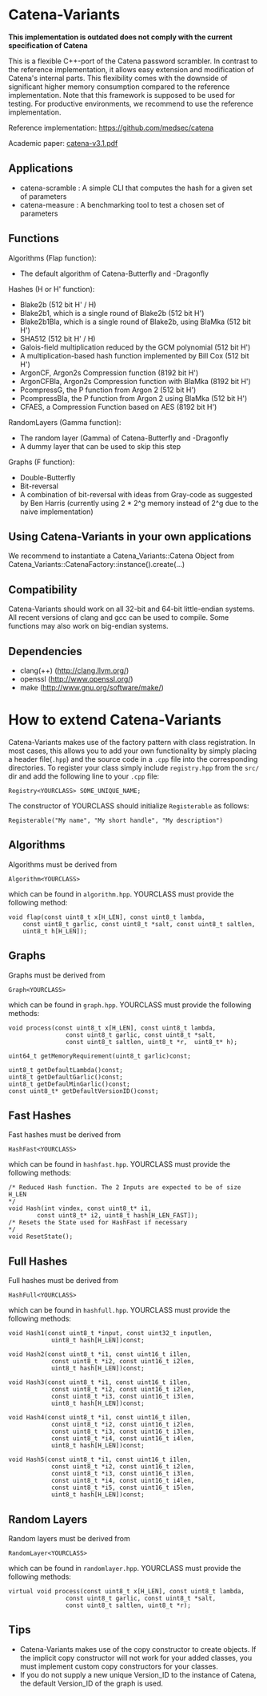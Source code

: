 Catena-Variants
================
**This implementation is outdated does not comply with the current specification of Catena**

This is a flexible C++-port of the Catena password scrambler. In contrast
to the reference implementation, it allows easy extension and modification of
Catena's internal parts. This flexibility comes with the downside of
significant higher memory consumption compared to the reference implementation.
Note that this framework is supposed to be used for testing. For productive 
environments, we recommend to use the reference implementation.

Reference implementation:
https://github.com/medsec/catena

Academic paper:
<a href="http://www.uni-weimar.de/fileadmin/user/fak/medien/professuren/Mediensicherheit/Research/Publications/catena-v3.1.pdf">catena-v3.1.pdf</a>


Applications
-------
* catena-scramble : A simple CLI that computes the hash for a given set of 
	parameters
* catena-measure : A benchmarking tool to test a chosen set of parameters 


Functions
---------
Algorithms (Flap function):
* The default algorithm of Catena-Butterfly and -Dragonfly

Hashes (H or H' function):
* Blake2b (512 bit H' / H)
* Blake2b1, which is a single round of Blake2b (512 bit H')
* Blake2b1Bla, which is a single round of Blake2b, using BlaMka (512 bit H')
* SHA512 (512 bit H' / H)
* Galois-field multiplication reduced by the GCM polynomial (512 bit H')
* A multiplication-based hash function implemented by Bill Cox (512 bit H')
* ArgonCF, Argon2s Compression function (8192 bit H')
* ArgonCFBla, Argon2s Compression function with BlaMka (8192 bit H')
* PcompressG, the P function from Argon 2 (512 bit H')
* PcompressBla, the P function from Argon 2 using BlaMka (512 bit H')
* CFAES, a Compression Function based on AES (8192 bit H')

RandomLayers (Gamma function):
* The random layer (Gamma) of Catena-Butterfly and -Dragonfly
* A dummy layer that can be used to skip this step 

Graphs (F function):
* Double-Butterfly
* Bit-reversal
* A combination of bit-reversal with ideas from Gray-code as suggested by Ben Harris (currently using 2 * 2^g memory instead of 2^g due to the naive implementation)


Using Catena-Variants in your own applications
-----------------------------------------------
We recommend to instantiate a Catena_Variants::Catena Object from 
Catena_Variants::CatenaFactory::instance().create(...)


Compatibility
-------------
Catena-Variants should work on all 32-bit and 64-bit little-endian systems. All 
recent versions of clang and gcc can be used to compile. Some functions may 
also work on big-endian systems.


Dependencies
------------
* clang(++)		(http://clang.llvm.org/)
* openssl       (http://www.openssl.org/)
* make 			(http://www.gnu.org/software/make/)


How to extend Catena-Variants
==============================
Catena-Variants makes use of the factory pattern with class registration. 
In most cases, this allows you to add your own functionality by simply placing
a header file(`.hpp`) and the source code in a `.cpp` file into the corresponding
directories. To register your class simply include `registry.hpp` from the `src/`
dir and add the following line to your `.cpp` file:

    Registry<YOURCLASS> SOME_UNIQUE_NAME;

The constructor of YOURCLASS should initialize `Registerable` as follows:

    Registerable("My name", "My short handle", "My description")
	

Algorithms
----------
Algorithms must be derived from
    
    Algorithm<YOURCLASS>

which can be found in `algorithm.hpp`. YOURCLASS must provide the following method:

    void flap(const uint8_t x[H_LEN], const uint8_t lambda, 
		const uint8_t garlic, const uint8_t *salt, const uint8_t saltlen, 
		uint8_t h[H_LEN]);

Graphs
------
Graphs must be derived from
    
    Graph<YOURCLASS>

which can be found in `graph.hpp`. YOURCLASS must provide the following methods:

    void process(const uint8_t x[H_LEN], const uint8_t lambda, 
                    const uint8_t garlic, const uint8_t *salt, 
                    const uint8_t saltlen, uint8_t *r,  uint8_t* h);

    uint64_t getMemoryRequirement(uint8_t garlic)const;
    
    uint8_t getDefaultLambda()const;
    uint8_t getDefaultGarlic()const;
    uint8_t getDefaulMinGarlic()const;
    const uint8_t* getDefaultVersionID()const;

Fast Hashes
-----------
Fast hashes must be derived from
    
    HashFast<YOURCLASS>

which can be found in `hashfast.hpp`. YOURCLASS must provide the following methods:

    /* Reduced Hash function. The 2 Inputs are expected to be of size H_LEN
    */
    void Hash(int vindex, const uint8_t* i1, 
            const uint8_t* i2, uint8_t hash[H_LEN_FAST]);
    /* Resets the State used for HashFast if necessary
    */
    void ResetState();

Full Hashes
-----------
Full hashes must be derived from
    
    HashFull<YOURCLASS>

which can be found in `hashfull.hpp`. YOURCLASS must provide the following methods:

    void Hash1(const uint8_t *input, const uint32_t inputlen,
                uint8_t hash[H_LEN])const;

    void Hash2(const uint8_t *i1, const uint16_t i1len,
                const uint8_t *i2, const uint16_t i2len,
                uint8_t hash[H_LEN])const;

    void Hash3(const uint8_t *i1, const uint16_t i1len,
                const uint8_t *i2, const uint16_t i2len,
                const uint8_t *i3, const uint16_t i3len,
                uint8_t hash[H_LEN])const;

    void Hash4(const uint8_t *i1, const uint16_t i1len,
                const uint8_t *i2, const uint16_t i2len,
                const uint8_t *i3, const uint16_t i3len,
                const uint8_t *i4, const uint16_t i4len,
                uint8_t hash[H_LEN])const;

    void Hash5(const uint8_t *i1, const uint16_t i1len,
                const uint8_t *i2, const uint16_t i2len,
                const uint8_t *i3, const uint16_t i3len,
                const uint8_t *i4, const uint16_t i4len,
                const uint8_t *i5, const uint16_t i5len,
                uint8_t hash[H_LEN])const;

Random Layers
-------------
Random layers must be derived from
    
    RandomLayer<YOURCLASS>

which can be found in `randomlayer.hpp`. YOURCLASS must provide the following methods:

    virtual void process(const uint8_t x[H_LEN], const uint8_t lambda, 
                    const uint8_t garlic, const uint8_t *salt, 
                    const uint8_t saltlen, uint8_t *r);

Tips
----
* Catena-Variants makes use of the copy constructor to create objects. If
  the implicit copy constructor will not work for your added classes, you 
  must implement custom copy constructors for your classes.
* If you do not supply a new unique Version_ID to the instance of Catena, the 
  default Version_ID of the graph is used.
